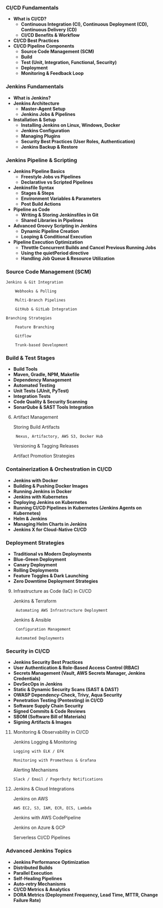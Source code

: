 ### CI/CD Fundamentals ###
- **What is CI/CD?**
  - **Continuous Integration (CI), Continuous Deployment (CD), Continuous Delivery (CD)**
  - **CI/CD Benefits & Workflow**
- **CI/CD Best Practices**
- **CI/CD Pipeline Components**
  - **Source Code Management (SCM)**
  - **Build**
  - **Test (Unit, Integration, Functional, Security)**
  - **Deployment**
  - **Monitoring & Feedback Loop**

### Jenkins Fundamentals ###
- **What is Jenkins?**
- **Jenkins Architecture**
  - **Master-Agent Setup**
  - **Jenkins Jobs & Pipelines**
- **Installation & Setup**
  - **Installing Jenkins on Linux, Windows, Docker**
  - **Jenkins Configuration**
  - **Managing Plugins**
  - **Security Best Practices (User Roles, Authentication)**
  - **Jenkins Backup & Restore**

### Jenkins Pipeline & Scripting ###
- **Jenkins Pipeline Basics**
  - **Freestyle Jobs vs Pipelines**
  - **Declarative vs Scripted Pipelines** 
- **Jenkinsfile Syntax**
  - **Stages & Steps**
  - **Environment Variables & Parameters**
  - **Post Build Actions**
- **Pipeline as Code**
  - **Writing & Storing Jenkinsfiles in Git**
  - **Shared Libraries in Pipelines**
- **Advanced Groovy Scripting in Jenkins**
  - **Dynamic Pipeline Creation**
  - **Looping & Conditional Execution**
- **Pipeline Execution Optimization**
  - **Throttle Concurrent Builds and Cancel Previous Running Jobs**
  - **Using the quietPeriod directive**
  - **Handling Job Queue & Resource Utilization**

### Source Code Management (SCM)

    Jenkins & Git Integration

        Webhooks & Polling

        Multi-Branch Pipelines

        GitHub & GitLab Integration

    Branching Strategies

        Feature Branching

        Gitflow

        Trunk-based Development

### Build & Test Stages ###
- **Build Tools**
 - **Maven, Gradle, NPM, Makefile**
 - **Dependency Management**
- **Automated Testing**
 - **Unit Tests (JUnit, PyTest)**
 - **Integration Tests**
 - **Code Quality & Security Scanning**
 - **SonarQube & SAST Tools Integration**

6. Artifact Management

    Storing Build Artifacts

        Nexus, Artifactory, AWS S3, Docker Hub

    Versioning & Tagging Releases

    Artifact Promotion Strategies

### Containerization & Orchestration in CI/CD ###
- **Jenkins with Docker**
 - **Building & Pushing Docker Images**
 - **Running Jenkins in Docker**
- **Jenkins with Kubernetes**
 - **Deploying Jenkins on Kubernetes**
 - **Running CI/CD Pipelines in Kubernetes (Jenkins Agents on Kubernetes)**
- **Helm & Jenkins**
 - **Managing Helm Charts in Jenkins**
- **Jenkins X for Cloud-Native CI/CD**

### Deployment Strategies ###
- **Traditional vs Modern Deployments**
- **Blue-Green Deployment**
- **Canary Deployment**
- **Rolling Deployments**
- **Feature Toggles & Dark Launching**
- **Zero Downtime Deployment Strategies**

9. Infrastructure as Code (IaC) in CI/CD

    Jenkins & Terraform

        Automating AWS Infrastructure Deployment

    Jenkins & Ansible

        Configuration Management

        Automated Deployments

### Security in CI/CD ###
- **Jenkins Security Best Practices**
 - **User Authentication & Role-Based Access Control (RBAC)**
 - **Secrets Management (Vault, AWS Secrets Manager, Jenkins Credentials)**
- **DevSecOps in Jenkins**
 - **Static & Dynamic Security Scans (SAST & DAST)**
 - **OWASP Dependency-Check, Trivy, Aqua Security**
 - **Penetration Testing (Pentesting) in CI/CD**
- **Software Supply Chain Security**
 - **Signed Commits & Code Reviews**
 - **SBOM (Software Bill of Materials)**
 - **Signing Artifacts & Images**  

11. Monitoring & Observability in CI/CD

    Jenkins Logging & Monitoring

        Logging with ELK / EFK

        Monitoring with Prometheus & Grafana

    Alerting Mechanisms

        Slack / Email / PagerDuty Notifications

12. Jenkins & Cloud Integrations

    Jenkins on AWS

        AWS EC2, S3, IAM, ECR, ECS, Lambda

    Jenkins with AWS CodePipeline

    Jenkins on Azure & GCP

    Serverless CI/CD Pipelines

### Advanced Jenkins Topics ###
- **Jenkins Performance Optimization**
 - **Distributed Builds**
 - **Parallel Execution**
- **Self-Healing Pipelines**
 - **Auto-retry Mechanisms**
- **CI/CD Metrics & Analytics**
 - **DORA Metrics (Deployment Frequency, Lead Time, MTTR, Change Failure Rate)**

